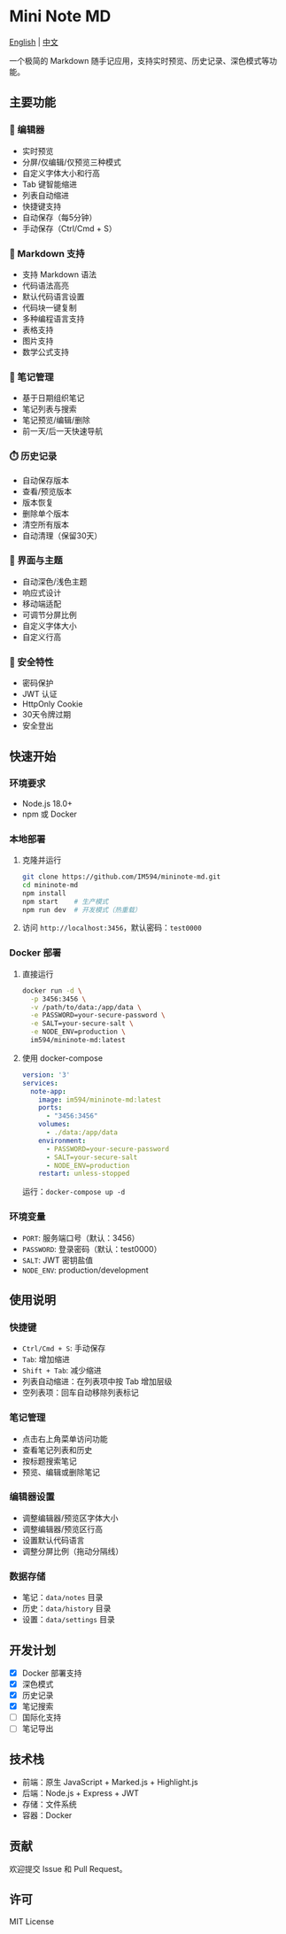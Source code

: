 # Mini Note MD

[English](README.md) | [中文](README.zh-CN.md)

一个极简的 Markdown 随手记应用，支持实时预览、历史记录、深色模式等功能。

## 主要功能

### 📝 编辑器
- 实时预览
- 分屏/仅编辑/仅预览三种模式
- 自定义字体大小和行高
- Tab 键智能缩进
- 列表自动缩进
- 快捷键支持
- 自动保存（每5分钟）
- 手动保存（Ctrl/Cmd + S）

### 🎨 Markdown 支持
- 支持 Markdown 语法
- 代码语法高亮
- 默认代码语言设置
- 代码块一键复制
- 多种编程语言支持
- 表格支持
- 图片支持
- 数学公式支持

### 📅 笔记管理
- 基于日期组织笔记
- 笔记列表与搜索
- 笔记预览/编辑/删除
- 前一天/后一天快速导航

### ⏱️ 历史记录
- 自动保存版本
- 查看/预览版本
- 版本恢复
- 删除单个版本
- 清空所有版本
- 自动清理（保留30天）

### 🎯 界面与主题
- 自动深色/浅色主题
- 响应式设计
- 移动端适配
- 可调节分屏比例
- 自定义字体大小
- 自定义行高

### 🔐 安全特性
- 密码保护
- JWT 认证
- HttpOnly Cookie
- 30天令牌过期
- 安全登出

## 快速开始

### 环境要求
- Node.js 18.0+
- npm 或 Docker

### 本地部署
1. 克隆并运行
   ```bash
   git clone https://github.com/IM594/mininote-md.git
   cd mininote-md
   npm install
   npm start    # 生产模式
   npm run dev  # 开发模式（热重载）
   ```

2. 访问 `http://localhost:3456`，默认密码：`test0000`

### Docker 部署
1. 直接运行
   ```bash
   docker run -d \
     -p 3456:3456 \
     -v /path/to/data:/app/data \
     -e PASSWORD=your-secure-password \
     -e SALT=your-secure-salt \
     -e NODE_ENV=production \
     im594/mininote-md:latest
   ```

2. 使用 docker-compose
   ```yaml
   version: '3'
   services:
     note-app:
       image: im594/mininote-md:latest
       ports:
         - "3456:3456"
       volumes:
         - ./data:/app/data
       environment:
         - PASSWORD=your-secure-password
         - SALT=your-secure-salt
         - NODE_ENV=production
       restart: unless-stopped
   ```
   
   运行：`docker-compose up -d`

### 环境变量
- `PORT`: 服务端口号（默认：3456）
- `PASSWORD`: 登录密码（默认：test0000）
- `SALT`: JWT 密钥盐值
- `NODE_ENV`: production/development

## 使用说明

### 快捷键
- `Ctrl/Cmd + S`: 手动保存
- `Tab`: 增加缩进
- `Shift + Tab`: 减少缩进
- 列表自动缩进：在列表项中按 Tab 增加层级
- 空列表项：回车自动移除列表标记

### 笔记管理
- 点击右上角菜单访问功能
- 查看笔记列表和历史
- 按标题搜索笔记
- 预览、编辑或删除笔记

### 编辑器设置
- 调整编辑器/预览区字体大小
- 调整编辑器/预览区行高
- 设置默认代码语言
- 调整分屏比例（拖动分隔线）

### 数据存储
- 笔记：`data/notes` 目录
- 历史：`data/history` 目录
- 设置：`data/settings` 目录

## 开发计划

- [x] Docker 部署支持
- [x] 深色模式
- [x] 历史记录
- [x] 笔记搜索
- [ ] 国际化支持
- [ ] 笔记导出

## 技术栈

- 前端：原生 JavaScript + Marked.js + Highlight.js
- 后端：Node.js + Express + JWT
- 存储：文件系统
- 容器：Docker

## 贡献

欢迎提交 Issue 和 Pull Request。

## 许可

MIT License 